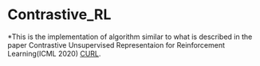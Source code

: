 # Contrastive_RL
*This is the implementation of algorithm similar to what is described in the paper Contrastive Unsupervised Representaion for Reinforcement Learning(ICML 2020) [CURL](https://arxiv.org/abs/2004.04136).


